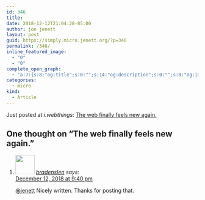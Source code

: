 ```yaml
---
id: 346
title: 
date: 2018-12-12T21:04:28-05:00
author: joe jenett
layout: post
guid: https://simply.micro.jenett.org/?p=346
permalink: /346/
inline_featured_image:
  - "0"
  - "0"
complete_open_graph:
  - 'a:7:{s:8:"og:title";s:0:"";s:14:"og:description";s:0:"";s:8:"og:image";s:0:"";s:7:"og:type";s:0:"";s:12:"twitter:card";s:7:"summary";s:19:"twitter:description";s:0:"";s:15:"twitter:creator";s:0:"";}'
categories:
  - micro
kind:
  - Article
---
```

Just posted at _i.webthings_: [The web finally feels new again.](https://iwebthings.jenett.org/the_web_finally_feels_new_again/ "The web finally feels new again.")

<h2 id="comments-title">One thought on “<span>The web finally feels new again.</span>”		</h2>


<ol class="commentlist">
<li class="comment even thread-even depth-1 u-comment h-cite h-entry p-comment" id="li-comment-343">
<article id="comment-343" class="comment " itemprop="comment" itemscope="" itemtype="http://schema.org/Comment">
<footer>
<address class="comment-author p-author author vcard hcard h-card" itemprop="creator" itemscope="" itemtype="http://schema.org/Person">
<img alt="" src="https://micro.blog/bradenslen/avatar.jpg" srcset="https://micro.blog/bradenslen/avatar.jpg 2x" class="avatar avatar-50 photo avatar-default local-avatar u-photo" itemprop="image" loading="lazy" width="50" height="50">				<cite class="fn p-name" itemprop="name"><a href="https://micro.blog/bradenslen" rel="external nofollow ugc" class="u-url url">bradenslen</a></cite> <span class="says">says:</span>					</address>
<!-- .comment-author .vcard -->

<div class="comment-meta commentmetadata">
<a href="https://micro.blog/bradenslen/1381569"><time class="updated published dt-updated dt-published" datetime="2018-12-12T21:40:56-05:00" itemprop="datePublished dateModified dateCreated">
December 12, 2018 at 9:40 pm						</time></a>
</div>
<!-- .comment-meta .commentmetadata -->
</footer>

<div class="comment-content e-content p-summary p-name" itemprop="text name description">
<p><a href="https://micro.blog/jenett" rel="nofollow ugc">@jenett</a> Nicely written.  Thanks for posting that.</p></div></article></li></ol>